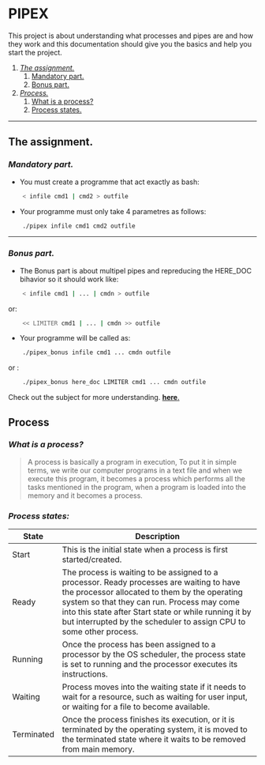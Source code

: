 # **PIPEX**

<!--
    D|1-> what the subject all about;
    D|2-> the subject;
    3-> the fundimantels of the project [SHOULD KNOW!];
        1=> what is a proces;
        2=> how does it work;
    4-> my way of solving the project with explaining;
    5-> the finale note;
    6-> auther to contact me;
-->
This project is about understanding what processes and pipes are and how they work and this documentation should give you the basics and help you start the project.
1. [*The assignment.*](#the-assignment)
    1. [Mandatory part.](#mandatory-part)
    1. [Bonus part.](#bonus-part)
1. [*Process.*](#process)
    1. [What is a process?](#what-is-a-process)
    1. [Process states.](#process-states)
---
## **The assignment.**

### ***Mandatory part.***
- You must create a programme that act exactly as bash:
``` bash
    < infile cmd1 | cmd2 > outfile
```
- Your programme must only take 4 parametres as follows:
``` bash
    ./pipex infile cmd1 cmd2 outfile
```
---
### ***Bonus part.***
- The Bonus part is about multipel pipes and repreducing the HERE_DOC bihavior so it should work like:
``` bash
    < infile cmd1 | ... | cmdn > outfile
```
or:
``` bash
    << LIMITER cmd1 | ... | cmdn >> outfile
```
- Your programme will be called as:
``` bash
    ./pipex_bonus infile cmd1 ... cmdn outfile
```
or :
``` bash
    ./pipex_bonus here_doc LIMITER cmd1 ... cmdn outfile
```

Check out the subject for more understanding. [**here**.](./en.subject.pdf)

## **Process**

### ***What is a process?***

> A process is basically a program in execution, To put it in simple terms, we write our computer programs in a text file and when we execute this program, it becomes a process which performs all the tasks mentioned in the program, when a program is loaded into the memory and it becomes a process.

### ***Process states:***

| State | Description |
|-------|-------------|
| Start | This is the initial state when a process is first started/created.|
| Ready |The process is waiting to be assigned to a processor. Ready processes are waiting to have the processor allocated to them by the operating system so that they can run. Process may come into this state after Start state or while running it by but interrupted by the scheduler to assign CPU to some other process. |
| Running | Once the process has been assigned to a processor by the OS scheduler, the process state is set to running and the processor executes its instructions.|
| Waiting |Process moves into the waiting state if it needs to wait for a resource, such as waiting for user input, or waiting for a file to become available. |
| Terminated | Once the process finishes its execution, or it is terminated by the operating system, it is moved to the terminated state where it waits to be removed from main memory.|



